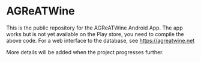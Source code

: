 # AGReATWine

This is the public repository for the AGReATWine Android App. The app works but is not yet available on the Play store, you need to compile the above code. For a web interface to the database, see https://agreatwine.net

More details will be added when the project progresses further.

